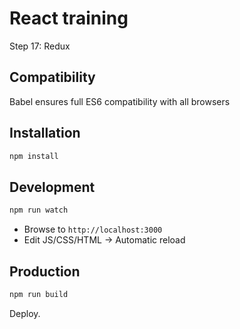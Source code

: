# React training

Step 17: Redux

## Compatibility

Babel ensures full ES6 compatibility with all browsers

## Installation

```sh
npm install
```

## Development

```sh
npm run watch
```

* Browse to ``http://localhost:3000``
* Edit JS/CSS/HTML → Automatic reload

## Production

```sh
npm run build
```

Deploy.
